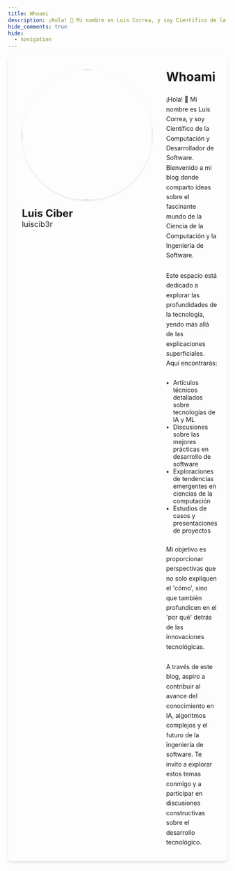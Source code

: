 ```yaml
---
title: Whoami
description: ¡Hola! 👋 Mi nombre es Luis Correa, y soy Científico de la Computación y Desarrollador de Software. Bienvenido a mi blog donde comparto ideas sobre el fascinante mundo de la Ciencia de la Computación y la Ingeniería de Software.
hide_comments: true
hide:
  - navigation
---
```


<style>
  .whoami-container * {
    margin: 0 !important;
  }

  .whoami-container {
    display: flex;
    gap: 2rem;
    max-width: 1200px;
    margin: 0 auto;
    padding: 2rem;
    background-color: var(--md-default-bg-color);
    border-radius: 8px;
    box-shadow: 0 4px 6px rgba(0, 0, 0, 0.1);
  }

  .content {
    display: flex;
    flex-direction: column;
    gap: 1.5rem;
    flex: 1 1 auto;
  }

  .avatar-container {
    display: flex;
    flex-direction: column;
    gap: 1rem;
    flex: 0 0 auto;
  }

  .avatar {
    border-radius: 50%;
    width: 300px;
    height: 300px;
    object-fit: cover;
    border: 4px solid var(--md-primary-fg-color);
    box-shadow: 0 2px 4px rgba(0, 0, 0, 0.1);
  }

  .vcard-name {
    font-size: 1.5rem;
    font-weight: bold;
    color: var(--md-default-fg-color);
    margin-bottom: 0.25rem;
  }

  .vcard-username {
    font-size: 1.1rem;
    font-style: normal;
    color: var(--md-default-fg-color--light);
  }

  .content p {
    line-height: 1.6;
    color: var(--md-default-fg-color);
  }

  .content ul {
    list-style-type: none;
    padding-left: 1rem;
  }

  .content li {
    margin-bottom: 0.5rem;
    position: relative;
  }

  .content li::before {
    content: '•';
    color: var(--md-primary-fg-color);
    font-weight: bold;
    position: absolute;
    left: -1rem;
  }

  @media (max-width: 768px) {
    .whoami-container {
      flex-direction: column;
      padding: 1.5rem;
    }

    .avatar-container {
      margin-bottom: 1.5rem;
    }

    .avatar {
      width: 150px;
      height: 150px;
    }
  }
</style>

<div class="whoami-container">
  <div class="avatar-container">
    <img src="/static/avatar.jpeg" alt="luiscib3r" class="avatar" />
    <div class="vcard-info">
      <h2 class="vcard-name">Luis Ciber</h2>
      <span class="vcard-username">luiscib3r</span>
    </div>
  </div>
  <div class="content">
    <h1>Whoami</h1>
    <p>
      ¡Hola! 👋 Mi nombre es Luis Correa, y soy Científico de la Computación y Desarrollador de Software. Bienvenido a mi blog donde comparto ideas sobre el fascinante mundo de la Ciencia de la Computación y la Ingeniería de Software.
    </p>
    <p>
      Este espacio está dedicado a explorar las profundidades de la tecnología, yendo más allá de las explicaciones superficiales. Aquí encontrarás:
    </p>
    <ul>
      <li>Artículos técnicos detallados sobre tecnologías de IA y ML</li>
      <li>Discusiones sobre las mejores prácticas en desarrollo de software</li>
      <li>Exploraciones de tendencias emergentes en ciencias de la computación</li>
      <li>Estudios de casos y presentaciones de proyectos</li>
    </ul>
    <p>
      Mi objetivo es proporcionar perspectivas que no solo expliquen el 'cómo', sino que también profundicen en el 'por qué' detrás de las innovaciones tecnológicas.
    </p>
    <p>
      A través de este blog, aspiro a contribuir al avance del conocimiento en IA, algoritmos complejos y el futuro de la ingeniería de software. Te invito a explorar estos temas conmigo y a participar en discusiones constructivas sobre el desarrollo tecnológico.
    </p>
  </div>
</div>
